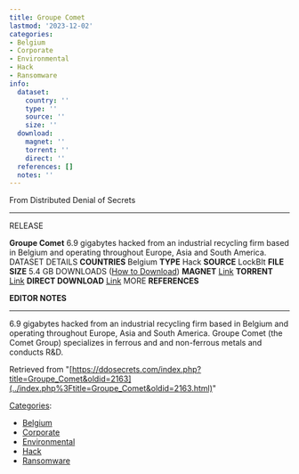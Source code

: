 ```yaml
---
title: Groupe Comet
lastmod: '2023-12-02'
categories:
- Belgium
- Corporate
- Environmental
- Hack
- Ransomware
info:
  dataset:
    country: ''
    type: ''
    source: ''
    size: ''
  download:
    magnet: ''
    torrent: ''
    direct: ''
  references: []
  notes: ''
---
```




From Distributed Denial of Secrets

---
RELEASE

**Groupe Comet**
6.9 gigabytes hacked from an industrial recycling firm based in Belgium and operating throughout Europe, Asia and South America.
DATASET DETAILS
**COUNTRIES** Belgium
**TYPE** Hack
**SOURCE** LockBIt
**FILE SIZE** 5.4 GB
DOWNLOADS ([How to Download](Torrents.html "Torrents"))
**MAGNET** [Link](magnet:?xt=urn:btih:958d88bbea0927e6d2c4694e0b649355e2458d5b&dn=cometgroup.7z&tr=udp://9.rarbg.to:2920&tr=udp://tracker.opentrackr.org:1337&tr=udp://exodus.desync.com:6969)
**TORRENT** [Link](../images/5/55/Cometgroup.7z.torrent)
**DIRECT DOWNLOAD** [Link](https://data.ddosecrets.com/Groupe%20Comet/)
MORE
**REFERENCES**

**EDITOR NOTES**

---

6.9 gigabytes hacked from an industrial recycling firm based in Belgium
and operating throughout Europe, Asia and South America. Groupe Comet
(the Comet Group) specializes in ferrous and and non-ferrous metals and
conducts R&D.

Retrieved from
"[https://ddosecrets.com/index.php?title=Groupe_Comet&oldid=2163](../index.php%3Ftitle=Groupe_Comet&oldid=2163.html)"

[Categories](./Special:Categories.html "Special:Categories"):

- [Belgium](./Category:Belgium.html "Category:Belgium")
- [Corporate](./Category:Corporate.html "Category:Corporate")
- [Environmental](./Category:Environmental.html "Category:Environmental")
- [Hack](./Category:Hack.html "Category:Hack")
- [Ransomware](./Category:Ransomware.html "Category:Ransomware")
